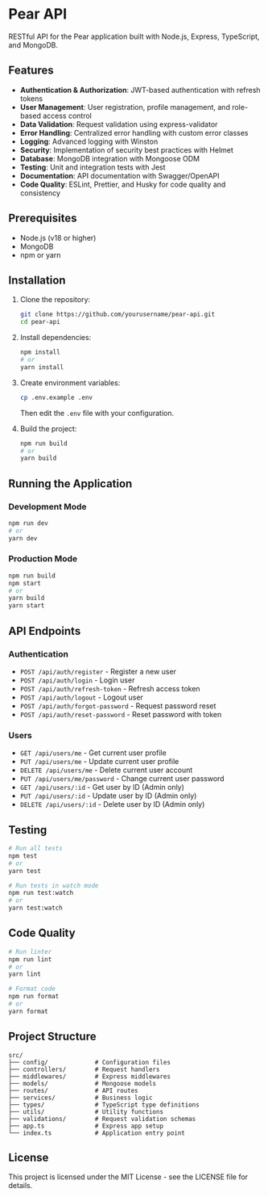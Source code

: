 # Pear API

RESTful API for the Pear application built with Node.js, Express, TypeScript, and MongoDB.

## Features

- **Authentication & Authorization**: JWT-based authentication with refresh tokens
- **User Management**: User registration, profile management, and role-based access control
- **Data Validation**: Request validation using express-validator
- **Error Handling**: Centralized error handling with custom error classes
- **Logging**: Advanced logging with Winston
- **Security**: Implementation of security best practices with Helmet
- **Database**: MongoDB integration with Mongoose ODM
- **Testing**: Unit and integration tests with Jest
- **Documentation**: API documentation with Swagger/OpenAPI
- **Code Quality**: ESLint, Prettier, and Husky for code quality and consistency

## Prerequisites

- Node.js (v18 or higher)
- MongoDB
- npm or yarn

## Installation

1. Clone the repository:
   ```bash
   git clone https://github.com/yourusername/pear-api.git
   cd pear-api
   ```

2. Install dependencies:
   ```bash
   npm install
   # or
   yarn install
   ```

3. Create environment variables:
   ```bash
   cp .env.example .env
   ```
   Then edit the `.env` file with your configuration.

4. Build the project:
   ```bash
   npm run build
   # or
   yarn build
   ```

## Running the Application

### Development Mode

```bash
npm run dev
# or
yarn dev
```

### Production Mode

```bash
npm run build
npm start
# or
yarn build
yarn start
```

## API Endpoints

### Authentication

- `POST /api/auth/register` - Register a new user
- `POST /api/auth/login` - Login user
- `POST /api/auth/refresh-token` - Refresh access token
- `POST /api/auth/logout` - Logout user
- `POST /api/auth/forgot-password` - Request password reset
- `POST /api/auth/reset-password` - Reset password with token

### Users

- `GET /api/users/me` - Get current user profile
- `PUT /api/users/me` - Update current user profile
- `DELETE /api/users/me` - Delete current user account
- `PUT /api/users/me/password` - Change current user password
- `GET /api/users/:id` - Get user by ID (Admin only)
- `PUT /api/users/:id` - Update user by ID (Admin only)
- `DELETE /api/users/:id` - Delete user by ID (Admin only)

## Testing

```bash
# Run all tests
npm test
# or
yarn test

# Run tests in watch mode
npm run test:watch
# or
yarn test:watch
```

## Code Quality

```bash
# Run linter
npm run lint
# or
yarn lint

# Format code
npm run format
# or
yarn format
```

## Project Structure

```
src/
├── config/             # Configuration files
├── controllers/        # Request handlers
├── middlewares/        # Express middlewares
├── models/             # Mongoose models
├── routes/             # API routes
├── services/           # Business logic
├── types/              # TypeScript type definitions
├── utils/              # Utility functions
├── validations/        # Request validation schemas
├── app.ts              # Express app setup
└── index.ts            # Application entry point
```

## License

This project is licensed under the MIT License - see the LICENSE file for details.